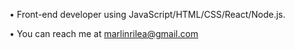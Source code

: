 • Front-end developer using JavaScript/HTML/CSS/React/Node.js.

• You can reach me at marlinrilea@gmail.com
<!---
mrilea/mrilea is a ✨ special ✨ repository because its `README.md` (this file) appears on your GitHub profile.
You can click the Preview link to take a look at your changes.
--->
